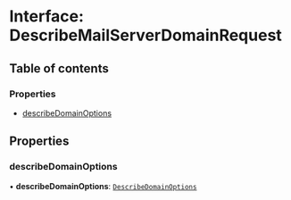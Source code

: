 # Interface: DescribeMailServerDomainRequest

## Table of contents

### Properties

- [describeDomainOptions](DescribeMailServerDomainRequest.md#describedomainoptions)

## Properties

### <a id="describedomainoptions" name="describedomainoptions"></a> describeDomainOptions

• **describeDomainOptions**: [`DescribeDomainOptions`](DescribeDomainOptions.md)
